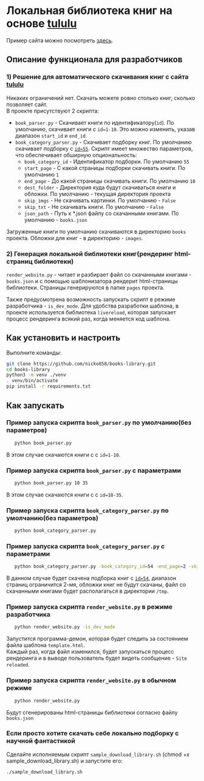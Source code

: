 # Локальная библиотека книг на основе [tululu](https://tululu.org/)

Пример сайта можно посмотреть [здесь](https://nicko858.github.io/books-library/pages/index1.html).

## Описание функционала для разработчиков

### 1) Решение для автоматического скачивания книг с сайта [tululu](https://tululu.org/)  
   Никаких ограничений нет. Скачать можете ровно столько книг, сколько позволяет сайт.  
   В проекте присутствуют 2 скрипта:  
   - `book_parser.py` - Скачивает книги по идентификатору(`id`). По умолчанию, скачивает книги с `id=1-10`. Это можно изменить, указав диапазон `start_id`  и  `end_id`.   
   - `book_category_parser.py` - Скачивает подборку книг. По умолчанию скачивает подборку с [`id=55`](https://tululu.org/l55/). Скрипт имеет множество параметров, что обеспечивает обширную опциональность: 
       - `book_category_id` - Идентификатор подборки. По умолчанию `55`
       - `start_page` - С какой страницы подборки скачивать книги. По умолчанию `1` 
       - `end_page` - До какой страницы скачивать книги. По умолчанию `10` 
       - `dest_folder` - Директория куда будут скачиваться книги и обложки. По умолчанию - текущая директория проекта
       - `skip_imgs` - Не скачивать картинки. По умолчанию - `False`
       - `skip_txt` - Не скачивать книги. По умолчанию - `False`
       - `json_path` - Путь к *.json файлу со скачанными книгами. По умолчанию - `books.json`
     
   Загруженные книги по умолчанию скачиваются в директорию `books` проекта. Обложки для книг - в директорию - `images`.

### 2) Генерация локальной библиотеки книг(рендеринг html-страниц библиотеки)
  `render_website.py` - читает и разбирает файл со скачанными книгами - `books.json` и с помощью шаблонизатора рендерит html-страницы библиотеки. Страницы генерируются в папке `pages` проекта.  

  Также предусмотрена возможность запускать скрипт в режиме разработчика - `is_dev_mode`.
  Для удобства разработки шаблона, в проекте используется библиотека `livereload`, которая запускает процесс рендеринга всякий раз, когда меняется код шаблона.

## Как установить и настроить

Выполните команды:

  ```bash
  git clone https://github.com/nicko858/books-library.git
  cd books-library
  python3 -m venv ./venv
  . venv/bin/activate
  pip install -r requirements.txt
  ```

## Как запускать

### Пример запуска скрипта `book_parser.py` по умолчанию(без параметров)

```bash
   python book_parser.py
```
В этом случае скачаются книги с с `id=1-10`.  

### Пример запуска скрипта `book_parser.py` с параметрами

```bash
   python book_parser.py 10 35
```
В этом случае скачаются книги с с `id=10-35`.  

### Пример запуска скрипта `book_category_parser.py` по умолчанию(без параметров)

```bash
   python book_category_parser.py
```

### Пример запуска скрипта `book_category_parser.py` с параметрами

```bash
   python book_category_parser.py -book_category_id=54 -end_page=2 -skip_imgs=True -json_path=/tmp/books.json
```

В данном случае будет скачена подборка книг с [`id=54`](https://tululu.org/l54/), диапазон страниц ограничится 2-мя, обложки книг не будут скачаны, файл со скачанными книгами будет располагаться в директории `/tmp`.

### Пример запуска скрипта `render_website.py` в режиме разработчика

```bash
   python render_website.py -is_dev_mode
```

Запустится программа-демон, которая будет следить за состоянием файла шаблона `template.html`.  
Каждый раз, когда файл изменился, будет запускаться процесс рендеринга и в выводе пользователь будет видеть сообщение - `Site reloaded`.


### Пример запуска скрипта `render_website.py` в обычном режиме

```bash
   python render_website.py
```

Будут сгенерированы html-страницы библиотеки согласно файлу `books.json`



### Если просто хотите скачать себе локально подборку с научной фантастикой 

Сделайте исполняемым скрипт `sample_download_library.sh`  (chmod +x sample_download_library.sh) и запустите его:  

```bash
./sample_download_library.sh
```